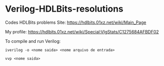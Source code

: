 # Verilog-HDLBits-resolutions
Codes HDLBits problems
Site: https://hdlbits.01xz.net/wiki/Main_Page

My profile: https://hdlbits.01xz.net/wiki/Special:VlgStats/C1275684AFBDF02

To compile and run Verilog:
```
iverilog -o <nome saida> <nome arquivo de entrada>

vvp <nome saida>

```
